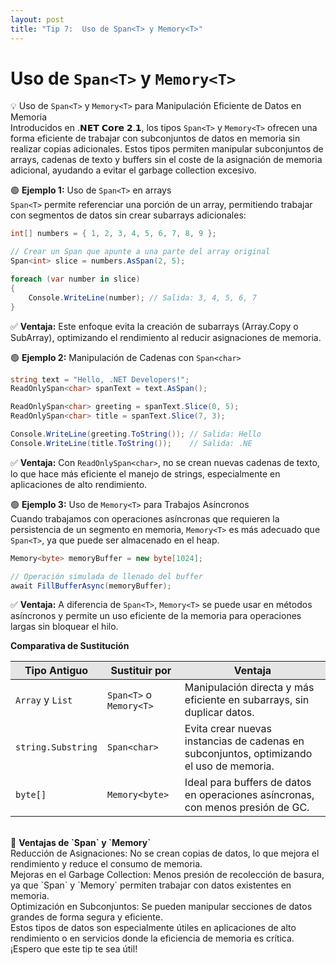 ```yaml
---
layout: post
title: "Tip 7:  Uso de Span<T> y Memory<T>"
---
```


#  Uso de `Span<T>` y `Memory<T>`

💡 Uso de `Span<T>` y `Memory<T>` para Manipulación Eficiente de Datos en Memoria<br />
Introducidos en .𝗡𝗘𝗧 𝗖𝗼𝗿𝗲 𝟮.𝟭, los tipos `Span<T>` y `Memory<T>` ofrecen una forma eficiente de trabajar con subconjuntos de datos en memoria sin realizar copias adicionales. Estos tipos permiten manipular subconjuntos de arrays, cadenas de texto y buffers sin el coste de la asignación de memoria adicional, ayudando a evitar el garbage collection excesivo.

🟢 <b>Ejemplo 1:</b> Uso de `Span<T>` en arrays<br/>
`Span<T>` permite referenciar una porción de un array, permitiendo trabajar con segmentos de datos sin crear subarrays adicionales:

```c#
int[] numbers = { 1, 2, 3, 4, 5, 6, 7, 8, 9 };

// Crear un Span que apunte a una parte del array original
Span<int> slice = numbers.AsSpan(2, 5);

foreach (var number in slice)
{
    Console.WriteLine(number); // Salida: 3, 4, 5, 6, 7
}
```

✅ <b>Ventaja:</b>
Este enfoque evita la creación de subarrays (Array.Copy o SubArray), optimizando el rendimiento al reducir asignaciones de memoria.

🟢 <b>Ejemplo 2:</b> Manipulación de Cadenas con `Span<char>`
```c#
string text = "Hello, .NET Developers!";
ReadOnlySpan<char> spanText = text.AsSpan();

ReadOnlySpan<char> greeting = spanText.Slice(0, 5);
ReadOnlySpan<char> title = spanText.Slice(7, 3);

Console.WriteLine(greeting.ToString()); // Salida: Hello
Console.WriteLine(title.ToString());    // Salida: .NE
```
✅ <b>Ventaja:</b>
Con `ReadOnlySpan<char>`, no se crean nuevas cadenas de texto, lo que hace más eficiente el manejo de strings, especialmente en aplicaciones de alto rendimiento.

🟢 <b>Ejemplo 3:</b> Uso de `Memory<T>` para Trabajos Asíncronos<br />
Cuando trabajamos con operaciones asíncronas que requieren la persistencia de un segmento en memoria, `Memory<T>` es más adecuado que `Span<T>`, ya que puede ser almacenado en el heap.

```c#
Memory<byte> memoryBuffer = new byte[1024];

// Operación simulada de llenado del buffer
await FillBufferAsync(memoryBuffer);
```
✅ <b>Ventaja:</b>
A diferencia de `Span<T>`, `Memory<T>` se puede usar en métodos asíncronos y permite un uso eficiente de la memoria para operaciones largas sin bloquear el hilo.

<b>Comparativa de Sustitución</b><br />
<table>
  <thead>
    <tr style="background-color: #e5e5e5">
      <th>Tipo Antiguo</th>
      <th>Sustituir por</th>
      <th>Ventaja</th>
    </tr>
  </thead>
  <tbody>
    <tr>
      <td><code>Array</code> y <code>List</code></td>
      <td><code>Span&lt;T&gt;</code> o <code>Memory&lt;T&gt;</code></td>
      <td>Manipulación directa y más eficiente en subarrays, sin duplicar datos.</td>
    </tr>
    <tr>
      <td><code>string.Substring</code></td>
      <td><code>Span&lt;char&gt;</code></td>
      <td>Evita crear nuevas instancias de cadenas en subconjuntos, optimizando el uso de memoria.</td>
    </tr>
    <tr>
      <td><code>byte[]</code></td>
      <td><code>Memory&lt;byte&gt;</code></td>
      <td>Ideal para buffers de datos en operaciones asíncronas, con menos presión de GC.</td>
    </tr>
  </tbody>
</table>

<br />
🚀 <b>Ventajas de `Span<T>` y `Memory<T>`</b><br />
Reducción de Asignaciones: No se crean copias de datos, lo que mejora el rendimiento y reduce el consumo de memoria.<br />
Mejoras en el Garbage Collection: Menos presión de recolección de basura, ya que `Span<T>` y `Memory<T>` permiten trabajar con datos existentes en memoria.<br />
Optimización en Subconjuntos: Se pueden manipular secciones de datos grandes de forma segura y eficiente.<br />
Estos tipos de datos son especialmente útiles en aplicaciones de alto rendimiento o en servicios donde la eficiencia de memoria es crítica. ¡Espero que este tip te sea útil!
